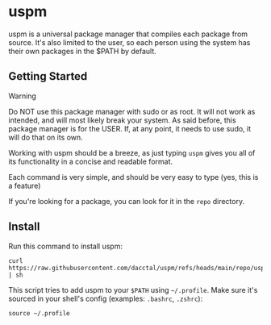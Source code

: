 # uspm
uspm is a universal package manager that compiles each package from source. It's also limited to the user, so each person using the system has their own packages in the $PATH by default.

## Getting Started
> [!WARNING]
> Do NOT use this package manager with sudo or as root. It will not work as intended, and will most likely break your system. As said before, this package manager is for the USER. If, at any point, it needs to use sudo, it will do that on its own.

Working with uspm should be a breeze, as just typing `uspm` gives you all of its functionality in a concise and readable format.

Each command is very simple, and should be very easy to type (yes, this is a feature)

If you're looking for a package, you can look for it in the `repo` directory.
## Install
Run this command to install uspm:
```
curl https://raw.githubusercontent.com/dacctal/uspm/refs/heads/main/repo/uspm/install.sh | sh
```

This script tries to add uspm to your `$PATH` using `~/.profile`. Make sure it's sourced in your shell's config (examples: `.bashrc`, `.zshrc`):
```
source ~/.profile
```
